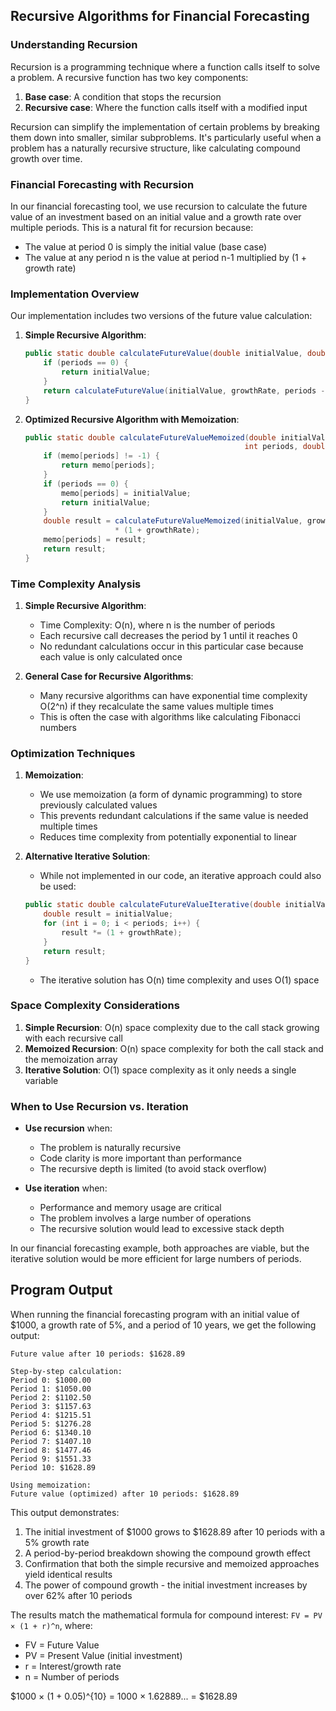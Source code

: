 ## Recursive Algorithms for Financial Forecasting

### Understanding Recursion

Recursion is a programming technique where a function calls itself to solve a problem. A recursive function has two key components:
1. **Base case**: A condition that stops the recursion
2. **Recursive case**: Where the function calls itself with a modified input

Recursion can simplify the implementation of certain problems by breaking them down into smaller, similar subproblems. It's particularly useful when a problem has a naturally recursive structure, like calculating compound growth over time.

### Financial Forecasting with Recursion

In our financial forecasting tool, we use recursion to calculate the future value of an investment based on an initial value and a growth rate over multiple periods. This is a natural fit for recursion because:

- The value at period 0 is simply the initial value (base case)
- The value at any period n is the value at period n-1 multiplied by (1 + growth rate)

### Implementation Overview

Our implementation includes two versions of the future value calculation:

1. **Simple Recursive Algorithm**:
   ```java
   public static double calculateFutureValue(double initialValue, double growthRate, int periods) {
       if (periods == 0) {
           return initialValue;
       }
       return calculateFutureValue(initialValue, growthRate, periods - 1) * (1 + growthRate);
   }
   ```

2. **Optimized Recursive Algorithm with Memoization**:
   ```java
   public static double calculateFutureValueMemoized(double initialValue, double growthRate, 
                                                    int periods, double[] memo) {
       if (memo[periods] != -1) {
           return memo[periods];
       }
       if (periods == 0) {
           memo[periods] = initialValue;
           return initialValue;
       }
       double result = calculateFutureValueMemoized(initialValue, growthRate, periods - 1, memo) 
                       * (1 + growthRate);
       memo[periods] = result;
       return result;
   }
   ```

### Time Complexity Analysis

1. **Simple Recursive Algorithm**:
   - Time Complexity: O(n), where n is the number of periods
   - Each recursive call decreases the period by 1 until it reaches 0
   - No redundant calculations occur in this particular case because each value is only calculated once

2. **General Case for Recursive Algorithms**:
   - Many recursive algorithms can have exponential time complexity O(2^n) if they recalculate the same values multiple times
   - This is often the case with algorithms like calculating Fibonacci numbers

### Optimization Techniques

1. **Memoization**:
   - We use memoization (a form of dynamic programming) to store previously calculated values
   - This prevents redundant calculations if the same value is needed multiple times
   - Reduces time complexity from potentially exponential to linear

2. **Alternative Iterative Solution**:
   - While not implemented in our code, an iterative approach could also be used:
   ```java
   public static double calculateFutureValueIterative(double initialValue, double growthRate, int periods) {
       double result = initialValue;
       for (int i = 0; i < periods; i++) {
           result *= (1 + growthRate);
       }
       return result;
   }
   ```
   - The iterative solution has O(n) time complexity and uses O(1) space

### Space Complexity Considerations

1. **Simple Recursion**: O(n) space complexity due to the call stack growing with each recursive call
2. **Memoized Recursion**: O(n) space complexity for both the call stack and the memoization array
3. **Iterative Solution**: O(1) space complexity as it only needs a single variable

### When to Use Recursion vs. Iteration

- **Use recursion** when:
  - The problem is naturally recursive
  - Code clarity is more important than performance
  - The recursive depth is limited (to avoid stack overflow)

- **Use iteration** when:
  - Performance and memory usage are critical
  - The problem involves a large number of operations
  - The recursive solution would lead to excessive stack depth

In our financial forecasting example, both approaches are viable, but the iterative solution would be more efficient for large numbers of periods.

## Program Output

When running the financial forecasting program with an initial value of $1000, a growth rate of 5%, and a period of 10 years, we get the following output:

```
Future value after 10 periods: $1628.89

Step-by-step calculation:
Period 0: $1000.00
Period 1: $1050.00
Period 2: $1102.50
Period 3: $1157.63
Period 4: $1215.51
Period 5: $1276.28
Period 6: $1340.10
Period 7: $1407.10
Period 8: $1477.46
Period 9: $1551.33
Period 10: $1628.89

Using memoization:
Future value (optimized) after 10 periods: $1628.89
```

This output demonstrates:

1. The initial investment of $1000 grows to $1628.89 after 10 periods with a 5% growth rate
2. A period-by-period breakdown showing the compound growth effect
3. Confirmation that both the simple recursive and memoized approaches yield identical results
4. The power of compound growth - the initial investment increases by over 62% after 10 periods

The results match the mathematical formula for compound interest: `FV = PV × (1 + r)^n`, where:
- FV = Future Value
- PV = Present Value (initial investment)
- r = Interest/growth rate
- n = Number of periods

$1000 × (1 + 0.05)^{10} = 1000 × 1.62889... = $1628.89
